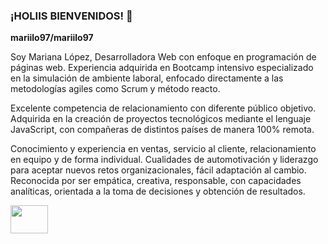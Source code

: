 ### ¡HOLIIS BIENVENIDOS! 👋
**mariilo97/mariilo97** 

Soy Mariana López, Desarrolladora Web con enfoque en programación de páginas web. Experiencia adquirida en Bootcamp intensivo especializado en la simulación de ambiente laboral, enfocado directamente a las metodologías agiles como Scrum y método reacto.

Excelente competencia de relacionamiento con diferente público objetivo. Adquirida en la creación de proyectos tecnológicos mediante el lenguaje JavaScript, con compañeras de distintos países de manera 100% remota.

Conocimiento y experiencia en ventas, servicio al cliente, relacionamiento en equipo y de forma individual. Cualidades de automotivación y liderazgo para aceptar nuevos retos organizacionales, fácil adaptación al cambio. Reconocida por ser empática, creativa, responsable, con capacidades analíticas, orientada a la toma de decisiones y obtención de resultados.

<div>
  
    
 <img src="https://cdn.jsdelivr.net/gh/devicons/devicon/icons/javascript/javascript-original.svg" height="45" width="60"  />
          
          
</div>

<!--
**mariilo97/mariilo97** is a ✨ _special_ ✨ repository because its `README.md` (this file) appears on your GitHub profile.

Here are some ideas to get you started:

- 🔭 I’m currently working on ...
- 🌱 I’m currently learning ...
- 👯 I’m looking to collaborate on ...
- 🤔 I’m looking for help with ...
- 💬 Ask me about ...
- 📫 How to reach me: ...
- 😄 Pronouns: ...
- ⚡ Fun fact: ...
-->
